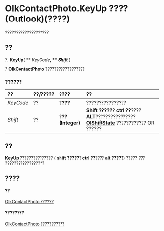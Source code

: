 
# OlkContactPhoto.KeyUp ???? (Outlook)(????)

????????????????????


## ??

 _?_. **KeyUp**( ** _KeyCode_**, ** _Shift_** )

 _?_ **OlkContactPhoto** ??????????????????


### ??????



|**??**|**??/?????**|**????**|**??**|
|:-----|:-----|:-----|:-----|
| _KeyCode_|??|**????**|????????????????|
| _Shift_|??|**??? (Integer)**|**Shift ?????**?  **ctrl ??**???? **ALT**???????????????? **[OlShiftState](f71dd27d-6930-1450-e8e9-11ab1eace6ca.md)** ???????????? OR ??????|

## ??

 **KeyUp** ??????????????? ( **shift ?????**?  **ctrl ??**???? **alt ?????**) ????? _???_ ??????????????????


## ????


#### ??


[OlkContactPhoto ??????](eea9a5d0-c208-dbf9-39e1-93614fb98d1e.md)
#### ????????


[OlkContactPhoto ???????????](http://msdn.microsoft.com/library/0da5300a-5079-c330-9b0b-1316ad11772a%28Office.15%29.aspx)